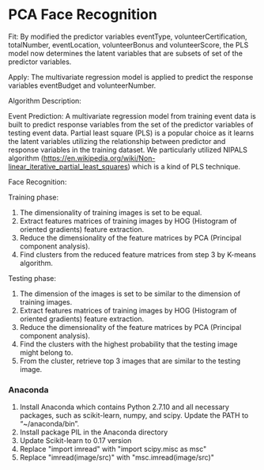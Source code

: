 # PCA Face Recognition

Fit: 
  By modified the predictor variables eventType, volunteerCertification, totalNumber, eventLocation, volunteerBonus and volunteerScore, the PLS model now determines the latent variables that are subsets of set of the predictor variables.

Apply: 
  The multivariate regression model is applied to predict the response variables eventBudget and volunteerNumber.



Algorithm Description:

Event Prediction:
  A multivariate regression model from training event data is built to predict response variables from the set of the predictor variables of testing event data. Partial least square (PLS) is a popular choice as it learns the latent variables utilizing the relationship between predictor and response variables in the training dataset. We particularly utilized NIPALS algorithm  (https://en.wikipedia.org/wiki/Non-linear_iterative_partial_least_squares) which is a kind of PLS technique.  

Face Recognition:
 
Training phase:
1.	The dimensionality of training images is set to be equal.
2.	Extract features matrices of training images by HOG (Histogram of oriented gradients) feature extraction.
3.	Reduce the dimensionality of the feature matrices by PCA (Principal component analysis).
4.	Find clusters from the reduced feature matrices from step 3 by K-means algorithm.

Testing phase:
1.	The dimension of the images is set to be similar to the dimension of training images.
2.	Extract features matrices of training images by HOG (Histogram of oriented gradients) feature extraction.
3.	Reduce the dimensionality of the feature matrices by PCA (Principal component analysis).
4.	Find the clusters with the highest probability that the testing image might belong to.
5.	From the cluster, retrieve top 3 images that are similar to the testing image.


### Anaconda ####
1.	Install Anaconda which contains Python 2.7.10 and all necessary packages, such as scikit-learn, numpy, and scipy. Update the PATH to “~/anaconda/bin”.
2.	Install package PIL in the Anaconda directory
3.	Update Scikit-learn to 0.17 version
4.	Replace "import imread" with "import scipy.misc as msc"
5.	Replace "imread(image/src)" with "msc.imread(image/src)"


